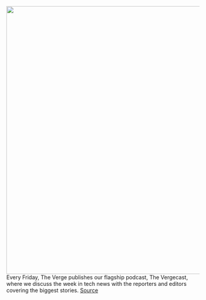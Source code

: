 <img src='https://cdn.vox-cdn.com/thumbor/d4GNNvkQgAsVFNE1p25fp38tHXY=/0x0:2040x1360/1200x800/filters:focal(857x517:1183x843)/cdn.vox-cdn.com/uploads/chorus_image/image/69813475/acastro_210831_1777_0003.0.jpg' width='700px' /><br/>
Every Friday, The Verge publishes our flagship podcast, The Vergecast, where we discuss the week in tech news with the reporters and editors covering the biggest stories.
<a href='https://www.theverge.com/2021/9/3/22655692/vergecast-podcast-465-apple-app-store-policy-microsoft-surface-event-preview'> Source <a/>
